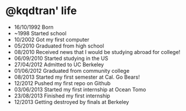 @kqdtran' life
===============

- 16/10/1992 Born
- ~1998 Started school
- 10/2002 Got my first computer
- 05/2010 Graduated from high school
- 08/2010 Received news that I would be studying abroad for college!
- 06/09/2010 Started studying in the US
- 27/04/2012 Admitted to UC Berkeley
- 01/06/2012 Graduated from community college
- 08/2013 Started my first semester at Cal. Go Bears!
- 12/2012 Pushed my first repo on Github
- 03/06/2013 Started my first internship at Ocean Tomo
- 23/08/2013 Finished my first internship
- 12/2013 Getting destroyed by finals at Berkeley